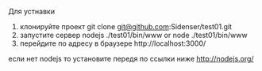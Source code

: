 Для устнавки

1. клонируйте проект
	git clone git@github.com:Sidenser/test01.git
2. запустите сервер nodejs
	./test01/bin/www 
	or 
	node ./test01/bin/www
3. перейдите по адресу в браузере
	http://localhost:3000/
	
если нет nodejs то установите передя по ссылки ниже
http://nodejs.org/
